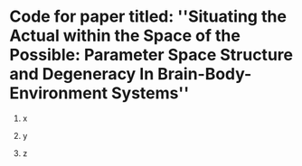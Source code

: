 # Code for paper titled: ''Situating the Actual within the Space of the Possible: Parameter Space Structure and Degeneracy In Brain-Body-Environment Systems''

1. x

2. y

3. z
